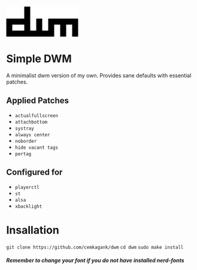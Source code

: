 ![DWM logo](/dwm.png) 
# Simple DWM 
A minimalist dwm version of my own. Provides sane defaults with essential patches.

## Applied Patches
* `actualfullscreen`
* `attachbottom`
* `systray`
* `always center`
* `noborder`
* `hide vacant tags`
* `pertag`

## Configured for
* `playerctl`
* `st`
* `alsa`
* `xbacklight`

# Insallation

`git clone https://github.com/cemkagank/dwm`
`cd dwm`
`sudo make install`


#### *Remember to change your font if you do not have installed nerd-fonts*
